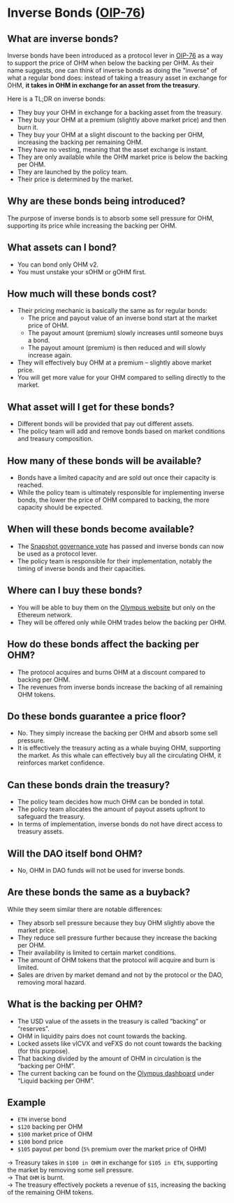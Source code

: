# Inverse Bonds ([OIP-76](https://forum.olympusdao.finance/d/1020-oip-76-create-inverse-bond-policy-lever))

## What are inverse bonds?

Inverse bonds have been introduced as a protocol lever in [OIP-76](https://snapshot.org/#/olympusdao.eth/proposal/0xa544837835f3c4e681efba18d33623d4eb2acedec352dfc3c926a45902cd3612) 
as a way to support the price of OHM when below the backing per OHM. As their name suggests, 
one can think of inverse bonds as doing the "inverse" of what a regular bond does: 
instead of taking a treasury asset in exchange for OHM, **it takes in OHM in exchange for an asset from the treasury**. 

Here is a TL;DR on inverse bonds: 
- They buy your OHM in exchange for a backing asset from the treasury.
- They buy your OHM at a premium (slightly above market price) and then burn it.
- They buy your OHM at a slight discount to the backing per OHM, increasing the backing per remaining OHM.
- They have no vesting, meaning that the asset exchange is instant.
- They are only available while the OHM market price is below the backing per OHM.
- They are launched by the policy team.
- Their price is determined by the market.

## Why are these bonds being introduced?

The purpose of inverse bonds is to absorb some sell pressure for OHM, supporting its price while 
increasing the backing per OHM.

## What assets can I bond?

- You can bond only OHM v2.
- You must unstake your sOHM or gOHM first.

## How much will these bonds cost?

- Their pricing mechanic is basically the same as for regular bonds:
    - The price and payout value of an inverse bond start at the market price of OHM.
    - The payout amount (premium) slowly increases until someone buys a bond.
    - The payout amount (premium) is then reduced and will slowly increase again.
- They will effectively buy OHM at a premium – slightly above market price.
- You will get more value for your OHM compared to selling directly to the market.

## What asset will I get for these bonds?

- Different bonds will be provided that pay out different assets.
- The policy team will add and remove bonds based on market conditions and treasury composition.

## How many of these bonds will be available?

- Bonds have a limited capacity and are sold out once their capacity is reached.
- While the policy team is ultimately responsible for implementing inverse bonds, the lower the price of OHM compared to backing, the more capacity should be expected. 

## When will these bonds become available?

- The [Snapshot governance vote](https://snapshot.org/#/olympusdao.eth/proposal/0xa544837835f3c4e681efba18d33623d4eb2acedec352dfc3c926a45902cd3612) has passed and inverse bonds can now be used as a protocol lever.
- The policy team is responsible for their implementation, notably the timing of inverse bonds and their capacities.

## Where can I buy these bonds?

- You will be able to buy them on the [Olympus website](https://app.olympusdao.finance) but only on the Ethereum network.
- They will be offered only while OHM trades below the backing per OHM.

## How do these bonds affect the backing per OHM?

- The protocol acquires and burns OHM at a discount compared to backing per OHM.
- The revenues from inverse bonds increase the backing of all remaining OHM tokens.

## Do these bonds guarantee a price floor?

- No. They simply increase the backing per OHM and absorb some sell pressure.
- It is effectively the treasury acting as a whale buying OHM, supporting the market. 
  As this whale can effectively buy all the circulating OHM, it reinforces market confidence. 

## Can these bonds drain the treasury?

- The policy team decides how much OHM can be bonded in total.
- The policy team allocates the amount of payout assets upfront to safeguard the treasury.
- In terms of implementation, inverse bonds do not have direct access to treasury assets.

## Will the DAO itself bond OHM?

- No, OHM in DAO funds will not be used for inverse bonds.

## Are these bonds the same as a buyback?

While they seem similar there are notable differences:

- They absorb sell pressure because they buy OHM slightly above the market price.
- They reduce sell pressure further because they increase the backing per OHM.
- Their availability is limited to certain market conditions.
- The amount of OHM tokens that the protocol will acquire and burn is limited.
- Sales are driven by market demand and not by the protocol or the DAO, removing moral hazard.

## What is the backing per OHM?

- The USD value of the assets in the treasury is called “backing” or “reserves”.
- OHM in liquidity pairs does not count towards the backing.
- Locked assets like vlCVX and veFXS do not count towards the backing (for this purpose).
- That backing divided by the amount of OHM in circulation is the “backing per OHM”.
- The current backing can be found on the [Olympus dashboard](https://app.olympusdao.finance/#/dashboard) under “Liquid backing per OHM”.

## Example

- `ETH` inverse bond
- `$120` backing per OHM
- `$100` market price of OHM
- `$100` bond price
- `$105` payout per bond (`5%` premium over the market price of OHM)

→ Treasury takes in `$100 in OHM` in exchange for `$105 in ETH`, supporting the market by removing some sell pressure.  
→ That `OHM` is burnt.  
→ The treasury effectively pockets a revenue of `$15`, increasing the backing of the remaining OHM tokens.
